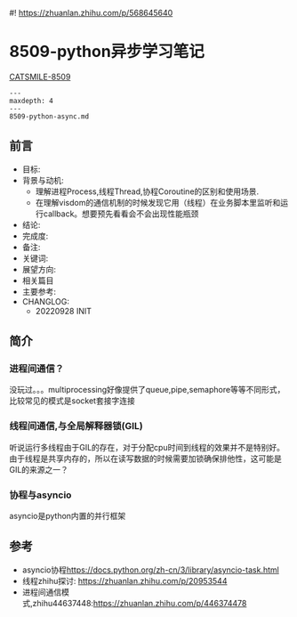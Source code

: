 #! https://zhuanlan.zhihu.com/p/568645640
# 8509-python异步学习笔记

[CATSMILE-8509](http://catsmile.info/8509-python-async.html)

```{toctree}
---
maxdepth: 4
---
8509-python-async.md
```

## 前言

- 目标:
- 背景与动机:
    - 理解进程Process,线程Thread,协程Coroutine的区别和使用场景.
    - 在理解visdom的通信机制的时候发现它用（线程）在业务脚本里监听和运行callback。想要预先看看会不会出现性能瓶颈
- 结论: 
- 完成度: 
- 备注: 
- 关键词: 
- 展望方向:
- 相关篇目
- 主要参考:
- CHANGLOG:
    - 20220928 INIT

## 简介

### 进程间通信？

没玩过。。。multiprocessing好像提供了queue,pipe,semaphore等等不同形式，比较常见的模式是socket套接字连接

### 线程间通信,与全局解释器锁(GIL)

听说运行多线程由于GIL的存在，对于分配cpu时间到线程的效果并不是特别好。由于线程是共享内存的，所以在读写数据的时候需要加锁确保排他性，这可能是GIL的来源之一？


### 协程与asyncio

asyncio是python内置的并行框架

## 参考

- asyncio协程<https://docs.python.org/zh-cn/3/library/asyncio-task.html>
- 线程zhihu探讨: <https://zhuanlan.zhihu.com/p/20953544>
- 进程间通信模式,zhihu44637448:<https://zhuanlan.zhihu.com/p/446374478>
